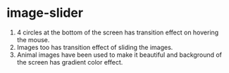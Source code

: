 # image-slider

1. 4 circles at the bottom of the screen has transition effect on hovering the mouse.
2. Images too has transition effect of sliding the images.
3. Animal images have been used to make it beautiful and background of the screen has gradient color effect.
